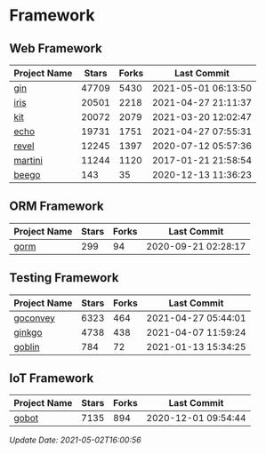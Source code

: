 # Framework

## Web Framework
| Project Name | Stars | Forks | Last Commit |
| ------------ | ----- | ----- | ----------- |
| [gin](https://github.com/gin-gonic/gin) | 47709 | 5430 | 2021-05-01 06:13:50 |
| [iris](https://github.com/kataras/iris) | 20501 | 2218 | 2021-04-27 21:11:37 |
| [kit](https://github.com/go-kit/kit) | 20072 | 2079 | 2021-03-20 12:02:47 |
| [echo](https://github.com/labstack/echo) | 19731 | 1751 | 2021-04-27 07:55:31 |
| [revel](https://github.com/revel/revel) | 12245 | 1397 | 2020-07-12 05:57:36 |
| [martini](https://github.com/go-martini/martini) | 11244 | 1120 | 2017-01-21 21:58:54 |
| [beego](https://github.com/astaxie/beego) | 143 | 35 | 2020-12-13 11:36:23 |

## ORM Framework
| Project Name | Stars | Forks | Last Commit |
| ------------ | ----- | ----- | ----------- |
| [gorm](https://github.com/jinzhu/gorm) | 299 | 94 | 2020-09-21 02:28:17 |

## Testing Framework
| Project Name | Stars | Forks | Last Commit |
| ------------ | ----- | ----- | ----------- |
| [goconvey](https://github.com/smartystreets/goconvey) | 6323 | 464 | 2021-04-27 05:44:01 |
| [ginkgo](https://github.com/onsi/ginkgo) | 4738 | 438 | 2021-04-07 11:59:24 |
| [goblin](https://github.com/franela/goblin) | 784 | 72 | 2021-01-13 15:34:25 |

## IoT Framework
| Project Name | Stars | Forks | Last Commit |
| ------------ | ----- | ----- | ----------- |
| [gobot](https://github.com/hybridgroup/gobot) | 7135 | 894 | 2020-12-01 09:54:44 |

*Update Date: 2021-05-02T16:00:56*